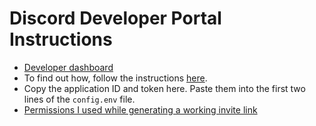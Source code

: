 # Discord Developer Portal Instructions

- [Developer dashboard](https://discord.com/developers/applications)
- To find out how, follow the instructions [here](https://youtu.be/Oy5HGvrxM4o?t=69).
- Copy the application ID and token here. Paste them into the first two lines of the `config.env` file.
- [Permissions I used while generating a working invite link](./discord_permissions.md)
